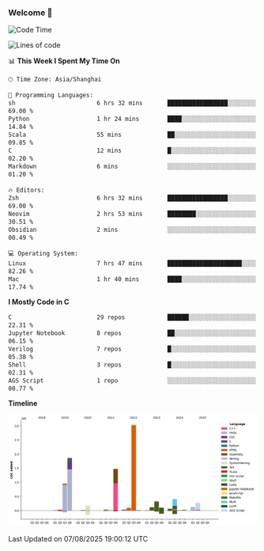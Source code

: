 ### Welcome 👋

<!--START_SECTION:waka-->
![Code Time](http://img.shields.io/badge/Code%20Time-2%2C089%20hrs%2025%20mins-blue)

![Lines of code](https://img.shields.io/badge/From%20Hello%20World%20I%27ve%20Written-9.1%20million%20lines%20of%20code-blue)

📊 **This Week I Spent My Time On** 

```text
🕑︎ Time Zone: Asia/Shanghai

💬 Programming Languages: 
sh                       6 hrs 32 mins       █████████████████░░░░░░░░   69.00 % 
Python                   1 hr 24 mins        ████░░░░░░░░░░░░░░░░░░░░░   14.84 % 
Scala                    55 mins             ██░░░░░░░░░░░░░░░░░░░░░░░   09.85 % 
C                        12 mins             █░░░░░░░░░░░░░░░░░░░░░░░░   02.20 % 
Markdown                 6 mins              ░░░░░░░░░░░░░░░░░░░░░░░░░   01.20 % 

🔥 Editors: 
Zsh                      6 hrs 32 mins       █████████████████░░░░░░░░   69.00 % 
Neovim                   2 hrs 53 mins       ████████░░░░░░░░░░░░░░░░░   30.51 % 
Obsidian                 2 mins              ░░░░░░░░░░░░░░░░░░░░░░░░░   00.49 % 

💻 Operating System: 
Linux                    7 hrs 47 mins       █████████████████████░░░░   82.26 % 
Mac                      1 hr 40 mins        ████░░░░░░░░░░░░░░░░░░░░░   17.74 % 
```

**I Mostly Code in C** 

```text
C                        29 repos            ██████░░░░░░░░░░░░░░░░░░░   22.31 % 
Jupyter Notebook         8 repos             ██░░░░░░░░░░░░░░░░░░░░░░░   06.15 % 
Verilog                  7 repos             █░░░░░░░░░░░░░░░░░░░░░░░░   05.38 % 
Shell                    3 repos             █░░░░░░░░░░░░░░░░░░░░░░░░   02.31 % 
AGS Script               1 repo              ░░░░░░░░░░░░░░░░░░░░░░░░░   00.77 % 
```



**Timeline**

![Lines of Code chart](https://raw.githubusercontent.com/Bohan-hu/Bohan-hu/master/assets/bar_graph.png)


 Last Updated on 07/08/2025 19:00:12 UTC
<!--END_SECTION:waka-->



